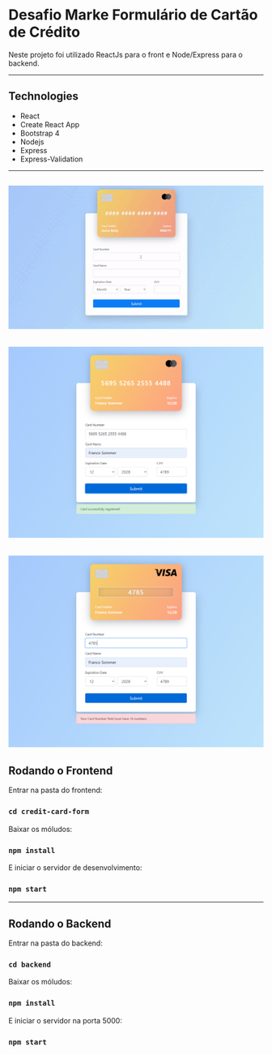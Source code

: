 # Desafio Marke Formulário de Cartão de Crédito

Neste projeto foi utilizado ReactJs para o front e Node/Express para o backend.

---

## Technologies

- React
- Create React App
- Bootstrap 4
- Nodejs
- Express
- Express-Validation

---
![screenshot](https://github.com/franconienow/desafio-marke-formulario/blob/master/screenshots/gif.gif)
---
![screenshot](https://github.com/franconienow/desafio-marke-formulario/blob/master/screenshots/screenshot2.png)
---
![screenshot](https://github.com/franconienow/desafio-marke-formulario/blob/master/screenshots/screenshot3.png)
---

## Rodando o Frontend

Entrar na pasta do frontend:

### `cd credit-card-form`

Baixar os móludos:

### `npm install`

E iniciar o servidor de desenvolvimento:

### `npm start`

---

## Rodando o Backend

Entrar na pasta do backend:

### `cd backend`

Baixar os móludos:

### `npm install`

E iniciar o servidor na porta 5000:

### `npm start`

